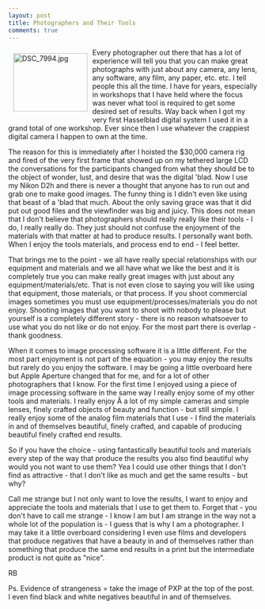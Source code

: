 ```yaml
---
layout: post
title: Photographers and Their Tools
comments: true
---
```

<a rel="lightbox" href="/wp-content/uploads/2009/11/DSC_7994.jpg"><img title="DSC_7994.jpg" src="/wp-content/uploads/2009/11/.thumbs/.DSC_7994.jpg" border="0" alt="DSC_7994.jpg" hspace="10" vspace="10" width="150" height="118" align="left" /></a>Every photographer out there that has a lot of experience will tell you that you can make great photographs with just about any camera, any lens, any software, any film, any paper, etc. etc. I tell people this all the time. I have for years, especially in workshops that I have held where the focus was never what tool is required to get some desired set of results. Way back when I got my very first Hasselblad digital system I used it in a grand total of one workshop. Ever since then I use whatever the crappiest digital camera I happen to own at the time.

The reason for this is immediately after I hoisted the $30,000 camera rig and fired of the very first frame that showed up on my tethered large LCD the conversations for the participants changed from what they should be to the object of wonder, lust, and desire that was the digital 'blad. Now I use my Nikon D2h and there is never a thought that anyone has to run out and grab one to make good images. The funny thing is I didn't even like using that beast of a 'blad that much. About the only saving grace was that it did put out good files and the viewfinder was big and juicy. This does not mean that I don't believe that photographers should really really like their tools - I do, I really really do. They just should not confuse the enjoyment of the materials with that matter at had to produce results. I personally want both. When I enjoy the tools materials, and process end to end - I feel better.

That brings me to the point - we all have really special relationships with our equipment and materials and we all have what we like the best and it is completely true you can make really great images with just about any equipment/materials/etc. That is not even close to saying you will like using that equipment, those materials, or that process. If you shoot commercial images sometimes you must use equipment/processes/materials you do not enjoy. Shooting images that you want to shoot with nobody to please but yourself is a completely different story - there is no reason whatsoever to use what you do not like or do not enjoy. For the most part there is overlap - thank goodness.

When it comes to image processing software it is a little different. For the most part enjoyment is not part of the equation - you may enjoy the results but rarely do you enjoy the software. I may be going a little overboard here but Apple Aperture changed that for me, and for a lot of other photographers that I know. For the first time I enjoyed using a piece of image processing software in the same way I really enjoy some of my other tools and materials. I really enjoy Â a lot of my simple cameras and simple lenses, finely crafted objects of beauty and function - but still simple. I really enjoy some of the analog film materials that I use - I find the materials in and of themselves beautiful, finely crafted, and capable of producing beautiful finely crafted end results.

So if you have the choice - using fantastically beautiful tools and materials every step of the way that produce the results you also find beautiful why would you not want to use them? Yea I could use other things that I don't find as attractive - that I don't like as much and get the same results - but why?

Call me strange but I not only want to love the results, I want to enjoy and appreciate the tools and materials that I use to get them to. Forget that - you don't have to call me strange - I know I am but I am strange in the way not a whole lot of the population is - I guess that is why I am a photographer. I may take it a little overboard considering I even use films and developers that produce negatives that have a beauty in and of themselves rather than something that produce the same end results in a print but the intermediate product is not quite as "nice".

RB

Ps. Evidence of strangeness = take the image of PXP at the top of the post. I even find black and white negatives beautiful in and of themselves.